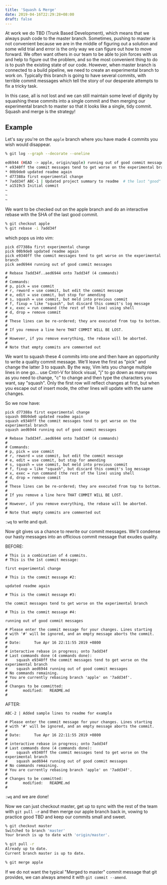 ```yaml
---
title: 'Squash & Merge'
date: 2019-04-16T22:29:28+08:00
draft: false
---
```


At work we do TBD (Trunk Based Development), which means that we always push code to the master branch. Sometimes, pushing to master is not convenient because we are in the middle of figuring out a solution and some wild trial and error is the only way we can figure out how to move forward. We often want others in our team to be able to join forces with us and help to figure out the problem, and so the most convenient thing to do is to push the existing state of our code. However, when master branch is connected to a build pipeline, we need to create an experimental branch to work on. Typically this branch is going to have several commits, with terrible commit messages which tell the story of our desperate attempts to fix a tricky task.

In this case, all is not lost and we can still maintain some level of dignity by squashing these commits into a single commit and then merging our experimental branch to master so that it looks like a single, tidy commit. Squash and merge is the strategy!

## Example

Let's say you're on the `apple` branch where you have made 4 commits you wish would disappear.

```bash
% git log --graph --decorate --oneline

ed6944 (HEAD -> apple, origin/apple) running out of good commit messages
* e9340ff the commit messages tend to get worse on the experimental branch
* 00b9de0 updated readme again
* d77388a first experimental change
* 7add34f ABC-1 | Updated project summary to readme  # the last "good" commit
* a1519c5 Initial commit
~
~
~
```

We want to be checked out on the apple branch and do an interactive rebase with the SHA of the last good commit.

```bash
% git checkout apple
% git rebase -i 7add34f
```

which pops us into vim:

```VimL
pick d77388a first experimental change
pick 00b9de0 updated readme again
pick e9340ff the commit messages tend to get worse on the experimental branch
pick aed6944 running out of good commit messages

# Rebase 7add34f..aed6944 onto 7add34f (4 commands)
#
# Commands:
# p, pick = use commit
# r, reword = use commit, but edit the commit message
# e, edit = use commit, but stop for amending
# s, squash = use commit, but meld into previous commit
# f, fixup = like "squash", but discard this commit's log message
# x, exec = run command (the rest of the line) using shell
# d, drop = remove commit
#
# These lines can be re-ordered; they are executed from top to bottom.
#
# If you remove a line here THAT COMMIT WILL BE LOST.
#
# However, if you remove everything, the rebase will be aborted.
#
# Note that empty commits are commented out
```

We want to squash these 4 commits into one and then have an opportunity to write a quality commit message. We'll leave the first as "pick" and change the latter 3 to squash. By the way, Vim lets you change multiple lines in one go... use Cntrl-V for block visual, "j" to go down as many rows as you need to change, "c" to change and then type the characters you want, say "squash". Only the first row will reflect changes at first, but when you escape out of insert mode, the other lines will update with the same changes.

So we now have:

```VimL
pick d77388a first experimental change
squash 00b9de0 updated readme again
squash e9340ff the commit messages tend to get worse on the experimental branch
squash aed6944 running out of good commit messages

# Rebase 7add34f..aed6944 onto 7add34f (4 commands)
#
# Commands:
# p, pick = use commit
# r, reword = use commit, but edit the commit message
# e, edit = use commit, but stop for amending
# s, squash = use commit, but meld into previous commit
# f, fixup = like "squash", but discard this commit's log message
# x, exec = run command (the rest of the line) using shell
# d, drop = remove commit
#
# These lines can be re-ordered; they are executed from top to bottom.
#
# If you remove a line here THAT COMMIT WILL BE LOST.
#
# However, if you remove everything, the rebase will be aborted.
#
# Note that empty commits are commented out
```

`:wq` to write and quit.

Now git gives us a chance to rewrite our commit messages. We'll condense our hasty messages into an officious commit message that exudes quality.

BEFORE:

```VimL
# This is a combination of 4 commits.
# This is the 1st commit message:

first experimental change

# This is the commit message #2:

updated readme again

# This is the commit message #3:

the commit messages tend to get worse on the experimental branch

# This is the commit message #4:

running out of good commit messages

# Please enter the commit message for your changes. Lines starting
# with '#' will be ignored, and an empty message aborts the commit.
#
# Date:      Tue Apr 16 22:11:55 2019 +0800
#
# interactive rebase in progress; onto 7add34f
# Last commands done (4 commands done):
#    squash e9340ff the commit messages tend to get worse on the experimental branch
#    squash aed6944 running out of good commit messages
# No commands remaining.
# You are currently rebasing branch 'apple' on '7add34f'.
#
# Changes to be committed:
#       modified:   README.md
#
```

AFTER:

```VimL
ABC-2 | Added sample lines to readme for example

# Please enter the commit message for your changes. Lines starting
# with '#' will be ignored, and an empty message aborts the commit.
#
# Date:      Tue Apr 16 22:11:55 2019 +0800
#
# interactive rebase in progress; onto 7add34f
# Last commands done (4 commands done):
#    squash e9340ff the commit messages tend to get worse on the experimental branch
#    squash aed6944 running out of good commit messages
# No commands remaining.
# You are currently rebasing branch 'apple' on '7add34f'.
#
# Changes to be committed:
#       modified:   README.md
#
```

`:wq` and we are done!

Now we can just checkout master, get up to sync with the rest of the team with `git pull -r` and then merge our apple branch back in, vowing to practice good TBD and keep our commits small and sweet.

```bash
% git checkout master
Switched to branch 'master'
Your branch is up to date with 'origin/master'.

% git pull -r
Already up to date.
Current branch master is up to date.

% git merge apple
```

If we do not want the typical "Merged to master" commit message that git provides, we can always amend it with `git commit --amend`.

